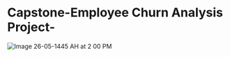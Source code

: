 # Capstone-Employee Churn Analysis Project-
![Image 26-05-1445 AH at 2 00 PM](https://github.com/MaramAIM/Capstone-Project-2-/assets/151571283/1390df5b-af21-43d9-915f-3d23fe8411fe)
